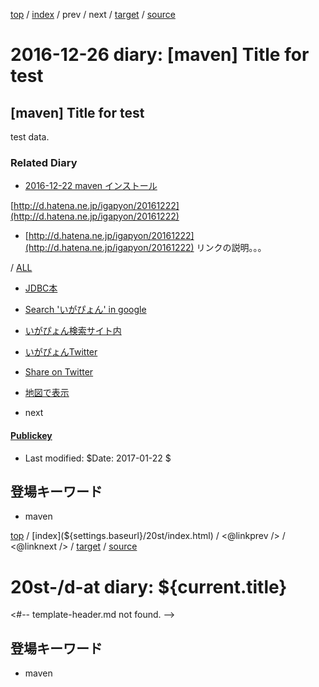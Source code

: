 [top](https://igapyon.github.io/diary/) 
 / [index](https://igapyon.github.io/diary/2016/index.html) 
 / prev 
 / next 
 / [target](https://igapyon.github.io/diary/test/data/hatena/ig161226.html) 
 / [source](https://github.com/igapyon/diary/blob/gh-pages/2016/ig161226.html.src.md) 

2016-12-26 diary: [maven] Title for test
===================================


## [maven] Title for test

test data.


### Related Diary


* [2016-12-22 maven インストール](https://igapyon.github.io/diary/2016/ig161222.html)

[http://d.hatena.ne.jp/igapyon/20161222](http://d.hatena.ne.jp/igapyon/20161222)

* [http://d.hatena.ne.jp/igapyon/20161222](http://d.hatena.ne.jp/igapyon/20161222) リンクの説明。。。


/ [ALL](https://igapyon.github.io/diary/idxall.html)


* [JDBC本](https://www.amazon.co.jp/exec/obidos/ASIN/4839913935/igapyondiary-22)
* [Search 'いがぴょん' in google](https://www.google.co.jp/#pws=0&q=%E3%81%84%E3%81%8C%E3%81%B4%E3%82%87%E3%82%93)
* [いがぴょん検索サイト内](https://www.google.co.jp/#pws=0&q=site:https%3A%2F%2Figapyon.github.io%2Fdiary%2F+%E3%81%84%E3%81%8C%E3%81%B4%E3%82%87%E3%82%93)
* [いがぴょんTwitter](https://twitter.com/search?q=%23%E4%BC%8A%E8%B3%80%E6%95%8F%E6%A8%B9)
* [Share on Twitter](https://twitter.com/intent/tweet?hashtags=%E3%81%84%E3%81%8C%E3%81%B4%E3%82%87%E3%82%93&text=%5Bmaven%5D+Title+for+test&url=https%3A%2F%2Figapyon.github.io%2Fdiary%2Ftest%2Fdata%2Fhatena%2Fig161226.html)
* [地図で表示](https://openstreetmap.jp/map#zoom=17&lat=35.6722478&lon=139.7214164&layers=00BFF)

* next

#### [Publickey](http://www.publickey1.jp/)





* Last modified: $Date: 2017-01-22 $


## 登場キーワード

* maven


[top](${settings.baseurl}/) 
 / [index](${settings.baseurl}/20st/index.html) 
 / <@linkprev /> 
 / <@linknext /> 
 / [target](${current.url}) 
 / [source](https://github.com/igapyon/diary/blob/gh-pages/20st/igst/dat.html.src.md) 

20st-/d-at diary: ${current.title}
===================================
<#-- template-header.md not found. -->



## 登場キーワード

* maven

